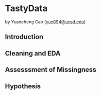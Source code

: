 # TastyData

by Yuancheng Cao (yuc094@ucsd.edu)

## Introduction

## Cleaning and EDA

## Assesssment of Missingness

## Hypothesis
